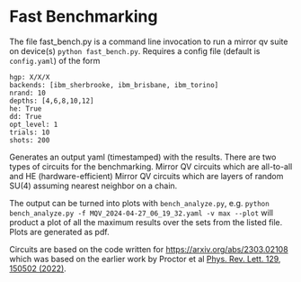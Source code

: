 # Fast Benchmarking

The file fast_bench.py is a command line invocation to run a mirror qv suite on device(s) `python fast_bench.py`. Requires a config file (default is `config.yaml`) of the form
```
hgp: X/X/X
backends: [ibm_sherbrooke, ibm_brisbane, ibm_torino]
nrand: 10
depths: [4,6,8,10,12]
he: True
dd: True
opt_level: 1
trials: 10
shots: 200
```
Generates an output yaml (timestamped) with the results. There are two types of circuits for the benchmarking. 
Mirror QV circuits which are all-to-all and HE (hardware-efficient) Mirror QV circuits which are layers of random SU(4) assuming nearest neighbor on a chain.

The output can be turned into plots with `bench_analyze.py`, e.g. `python bench_analyze.py -f MQV_2024-04-27_06_19_32.yaml -v max --plot` will product a plot of all the maximum results over the sets from the listed file. Plots are generated as pdf.

Circuits are based on the code written for https://arxiv.org/abs/2303.02108 which was based on the earlier work by Proctor et al [Phys. Rev. Lett. 129, 150502 (2022)](https://doi.org/10.48550/arXiv.2112.09853). 

